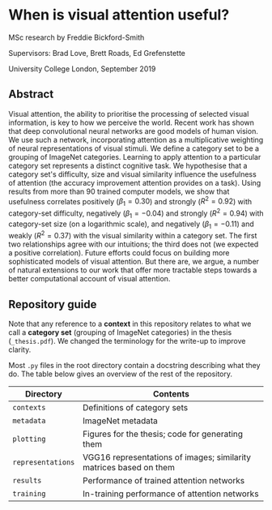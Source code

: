 # When is visual attention useful?
MSc research by Freddie Bickford-Smith

Supervisors: Brad Love, Brett Roads, Ed Grefenstette

University College London, September 2019

## Abstract
Visual attention, the ability to prioritise the processing of selected visual information, is key to how we perceive the world. Recent work has shown that deep convolutional neural networks are good models of human vision. We use such a network, incorporating attention as a multiplicative weighting of neural representations of visual stimuli. We define a category set to be a grouping of ImageNet categories. Learning to apply attention to a particular category set represents a distinct cognitive task. We hypothesise that a category set's difficulty, size and visual similarity influence the usefulness of attention (the accuracy improvement attention provides on a task). Using results from more than 90 trained computer models, we show that usefulness correlates positively ($\beta_1=0.30$) and strongly ($R^2=0.92$) with category-set difficulty, negatively ($\beta_1=-0.04$) and strongly ($R^2=0.94$) with category-set size (on a logarithmic scale), and negatively ($\beta_1=-0.11$) and weakly ($R^2=0.37$) with the visual similarity within a category set. The first two relationships agree with our intuitions; the third does not (we expected a positive correlation). Future efforts could focus on building more sophisticated models of visual attention. But there are, we argue, a number of natural extensions to our work that offer more tractable steps towards a better computational account of visual attention.

## Repository guide
Note that any reference to a **context** in this repository relates to what we call a **category set** (grouping of ImageNet categories) in the thesis (`_thesis.pdf`). We changed the terminology for the write-up to improve clarity.

Most `.py` files in the root directory contain a docstring describing what they do. The table below gives an overview of the rest of the repository.

|Directory|Contents|
|-|-|
|`contexts`|Definitions of category sets|
|`metadata`|ImageNet metadata|
|`plotting`|Figures for the thesis; code for generating them|
|`representations`|VGG16 representations of images; similarity matrices based on them|
|`results`|Performance of trained attention networks|
|`training`|In-training performance of attention networks|
